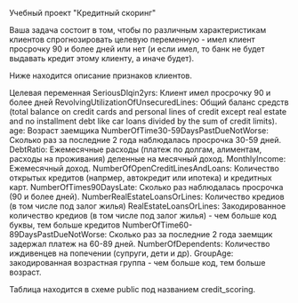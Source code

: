Учебный проект "Кредитный скоринг"

Ваша задача состоит в том, чтобы по различным характеристикам клиентов спрогнозировать целевую переменную - имел клиент просрочку 90 и более дней или нет (и если имел, то банк не будет выдавать кредит этому клиенту, а иначе будет). 

Ниже находится описание признаков клиентов.

Целевая переменная
SeriousDlqin2yrs: Клиент имел просрочку 90 и более дней
RevolvingUtilizationOfUnsecuredLines: Общий баланс средств (total balance on credit cards and personal lines of credit except real estate and no installment debt like car loans divided by the sum of credit limits).
age: Возраст заемщика
NumberOfTime30-59DaysPastDueNotWorse: Сколько раз за последние 2 года наблюдалась просрочка 30-59 дней.
DebtRatio: Ежемесячные расходы (платеж по долгам, алиментам, расходы на проживания) деленные на месячный доход.
MonthlyIncome: Ежемесячный доход.
NumberOfOpenCreditLinesAndLoans: Количество открытых кредитов (напрмер, автокредит или ипотека) и кредитных карт.
NumberOfTimes90DaysLate: Сколько раз наблюдалась просрочка (90 и более дней).
NumberRealEstateLoansOrLines: Количество кредиов (в том числе под залог жилья)
RealEstateLoansOrLines: Закодированное количество кредиов (в том числе под залог жилья) - чем больше код буквы, тем больше кредитов
NumberOfTime60-89DaysPastDueNotWorse: Сколько раз за последние 2 года заемщик задержал платеж на 60-89 дней.
NumberOfDependents: Количество иждивенцев на попечении (супруги, дети и др).
GroupAge: закодированная возрастная группа - чем больше код, тем больше возраст.

Таблица находится в схеме public под названием credit_scoring. 

